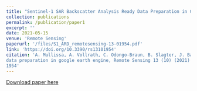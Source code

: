 ```yaml
---
title: "Sentinel-1 SAR Backscatter Analysis Ready Data Preparation in Google Earth Engine"
collection: publications
permalink: /publication/paper1
excerpt: ''
date: 2021-05-15
venue: 'Remote Sensing'
paperurl: '/files/S1_ARD_remotesensing-13-01954.pdf'
link: 'https://doi.org/10.3390/rs13101954'
citation: 'A. Mullissa, A. Vollrath, C. Odongo-Braun, B. Slagter, J. Balling,Y. Gou, N. Gorelick, J. Reiche, Sentinel-1 sar backscatter analysis ready
data preparation in google earth engine, Remote Sensing 13 (10) (2021)
1954'
---
```


[Download paper here](https://github.com/adugnag/adugnag.github.io/blob/master/files/S1_ARD_remotesensing-13-01954.pdf)

